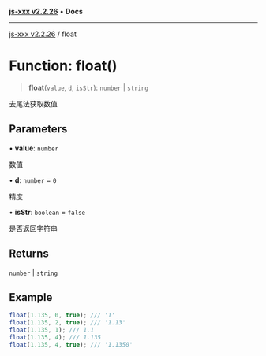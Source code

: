[**js-xxx v2.2.26**](../README.md) • **Docs**

***

[js-xxx v2.2.26](../README.md) / float

# Function: float()

> **float**(`value`, `d`, `isStr`): `number` \| `string`

去尾法获取数值

## Parameters

• **value**: `number`

数值

• **d**: `number` = `0`

精度

• **isStr**: `boolean` = `false`

是否返回字符串

## Returns

`number` \| `string`

## Example

```ts
float(1.135, 0, true); /// '1'
float(1.135, 2, true); /// '1.13'
float(1.135, 1); /// 1.1
float(1.135, 4); /// 1.135
float(1.135, 4, true); /// '1.1350'
```
